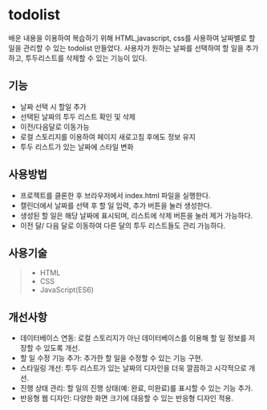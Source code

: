
# todolist
배운 내용을 이용하여 복습하기 위해 HTML,javascript, css를 사용하여 날짜별로 할 일을 관리할 수 있는 todolist 만들었다. 사용자가 원하는 날짜를 선택하여 할 일을 추가하고, 투두리스트를 삭제할 수 있는 기능이 있다. 

## 기능  
- 날짜 선택 시 할일 추가 
- 선택된 날짜의 투두 리스트 확인 및 삭제  
- 이전/다음달로 이동가능
- 로컬 스토리지를 이용하여 페이지 새로고침 후에도 정보 유지
- 투두 리스트가 있는 날짜에 스타일 변화  

## 사용방법
- 프로젝트를 클론한 후 브라우저에서 index.html 파일을 실행한다.
- 캘린더에서 날짜를 선택 후 할 일 입력, 추가 버튼을 눌러 생성한다. 
- 생성된 할 일은 해당 날짜에 표시되며, 리스트에 삭제 버튼을 눌러 제거 가능하다.
- 이전 달/ 다음 달로 이동하여 다른 달의 투두 리스트들도 관리 가능하다. 

## 사용기술
 >- HTML
 >- CSS
 >- JavaScript(ES6)

## 개선사항 
- 데이터베이스 연동: 로컬 스토리지가 아닌 데이터베이스를 이용해 할 일 정보를 저장할 수 있도록 개선.
- 할 일 수정 기능 추가: 추가한 할 일을 수정할 수 있는 기능 구현.
- 스타일링 개선: 투두 리스트가 있는 날짜의 디자인을 더욱 깔끔하고 시각적으로 개선.
- 진행 상태 관리: 할 일의 진행 상태(예: 완료, 미완료)를 표시할 수 있는 기능 추가.
- 반응형 웹 디자인: 다양한 화면 크기에 대응할 수 있는 반응형 디자인 적용.
